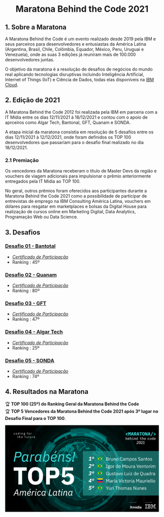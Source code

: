 # <p align='center'> **Maratona Behind the Code 2021**

## **1. Sobre a Maratona**
A Maratona Behind the Code é um evento realizado desde 2019 pela IBM e seus parceiros para desenvolvedores e entusiastas da América Latina (Argentina, Brasil, Chile, Colômbia, Equador, México, Peru, Uruguai e Venezuela), onde as suas 3 edições já reuniram mais de 100.000 desenvolvedores juntas.

O objetivo da maratona é a resolução de desafios de negócios do mundo real aplicando tecnologias disruptivas incluindo Inteligência Artificial, Internet of Things (IoT) e Ciência de Dados, todas elas disponíveis na [IBM Cloud](https://cloud.ibm.com/).

## **2. Edição de 2021**
A Maratona Behind the Code 2012 foi realizada pela IBM em parceria com a IT Mídia entre os dias 12/11/2021 à 18/12/2021 e contou com o apoio de aprceiros como Algar Tech, Bantonal, GFT, Quanam e SONDA.

A etapa inicial da maratona consistia em resolução de 5 desafios entre os dias 12/11/2021 à 12/12/2021, onde foram definidos os TOP 100 desenvolvedores que passariam para o desafio final realizado no dia 18/12/2021.

### **2.1 Premiação**
Os vencedores da Maratona receberam o título de Master Devs da região e vouchers de viagem adicionais para impulsionar o prêmio anteriormente entregados pela IT Mídia ao TOP 100.

No geral, outros prêmios foram oferecidos aos participantes durante a Maratona Behind the Code 2021 como a possibilidade de participar de entrevistas de emprego na IBM Consulting América Latina, vouchers em dólares para resgatar em marketplaces e bolsas da Digital House para realização de cursos online em Marketing Digital, Data Analytics, Programação Web ou Data Science.

## **3. Desafios**
### [Desafio 01 - Bantotal](Desafio01)
- *[Certificado de Participação](certificados/Desafio01-Bantotal.pdf)*
- Ranking : 45º
### [Desafio 02 - Quanam](Desafio02)
- *[Certificado de Participação](certificados/Desafio02-Quanam.pdf)*
- Ranking : 80º
### [Desafio 03 - GFT](Desafio03)
- *[Certificado de Participação](certificados/Desafio03-GFT.pdf)*
- Ranking : 47º
### [Desafio 04 - Algar Tech](Desafio04)
- *[Certificado de Participação](certificados/Desafio04-AlgarTech.pdf)*
- Ranking : 25º
### [Desafio 05 - SONDA](Desafio05)
- *[Certificado de Participação](certificados/Desafio05-SONDA.pdf)*
- Ranking : 74º
## **4. Resultados na Maratona**
🏆 **TOP 100 (25º) do Ranking Geral da Maratona Behind the Code** <br>
🏆 **TOP 5 Vencedores da Maratona Behind the Code 2021 após 3º lugar no Desafio Final para o TOP 100**.

<img src='certificados/TOP5-Desafio06.png'>
